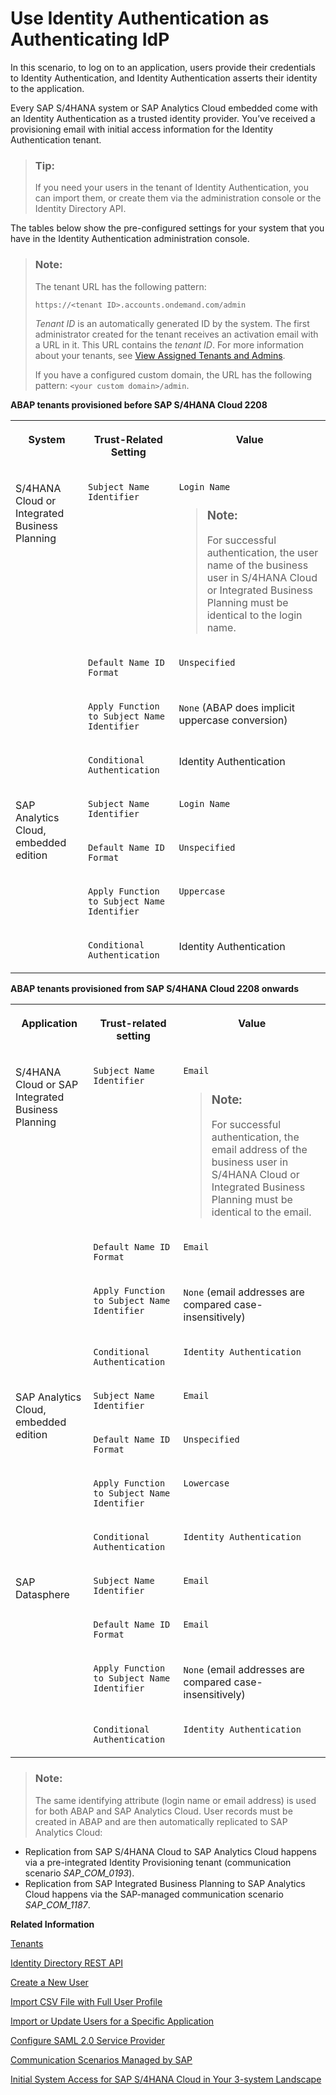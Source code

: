 <!-- loio2ff9a6103408458abdd727e639235cad -->

# Use Identity Authentication as Authenticating IdP

In this scenario, to log on to an application, users provide their credentials to Identity Authentication, and Identity Authentication asserts their identity to the application.

Every SAP S/4HANA system or SAP Analytics Cloud embedded come with an Identity Authentication as a trusted identity provider. You’ve received a provisioning email with initial access information for the Identity Authentication tenant.

> ### Tip:  
> If you need your users in the tenant of Identity Authentication, you can import them, or create them via the administration console or the Identity Directory API.

The tables below show the pre-configured settings for your system that you have in the Identity Authentication administration console.

> ### Note:  
> The tenant URL has the following pattern:
> 
> `https://<tenant ID>.accounts.ondemand.com/admin`
> 
> *Tenant ID* is an automatically generated ID by the system. The first administrator created for the tenant receives an activation email with a URL in it. This URL contains the *tenant ID*. For more information about your tenants, see [View Assigned Tenants and Admins](../view-assigned-tenants-and-admins-f56e6f2.md).
> 
> If you have a configured custom domain, the URL has the following pattern: `<your custom domain>/admin`.

**ABAP tenants provisioned before SAP S/4HANA Cloud 2208**


<table>
<tr>
<th valign="top">

System

</th>
<th valign="top">

Trust-Related Setting

</th>
<th valign="top">

Value

</th>
</tr>
<tr>
<td valign="top" rowspan="4">

S/4HANA Cloud or Integrated Business Planning

</td>
<td valign="top">

`Subject Name Identifier`

</td>
<td valign="top">

`Login Name`

> ### Note:  
> For successful authentication, the user name of the business user in S/4HANA Cloud or Integrated Business Planning must be identical to the login name.



</td>
</tr>
<tr>
<td valign="top">

`Default Name ID Format`

</td>
<td valign="top">

`Unspecified`

</td>
</tr>
<tr>
<td valign="top">

`Apply Function to Subject Name Identifier`

</td>
<td valign="top">

`None` \(ABAP does implicit uppercase conversion\)

</td>
</tr>
<tr>
<td valign="top">

`Conditional Authentication`

</td>
<td valign="top">

Identity Authentication

</td>
</tr>
<tr>
<td valign="top" rowspan="4">

SAP Analytics Cloud, embedded edition

</td>
<td valign="top">

`Subject Name Identifier`

</td>
<td valign="top">

`Login Name`

</td>
</tr>
<tr>
<td valign="top">

`Default Name ID Format`

</td>
<td valign="top">

`Unspecified`

</td>
</tr>
<tr>
<td valign="top">

`Apply Function to Subject Name Identifier`

</td>
<td valign="top">

`Uppercase`

</td>
</tr>
<tr>
<td valign="top">

`Conditional Authentication`

</td>
<td valign="top">

Identity Authentication

</td>
</tr>
</table>

**ABAP tenants provisioned from SAP S/4HANA Cloud 2208 onwards**


<table>
<tr>
<th valign="top">

Application

</th>
<th valign="top">

Trust-related setting

</th>
<th valign="top">

Value

</th>
</tr>
<tr>
<td valign="top" rowspan="4">

S/4HANA Cloud or SAP Integrated Business Planning

</td>
<td valign="top">

`Subject Name Identifier`

</td>
<td valign="top">

`Email`

> ### Note:  
> For successful authentication, the email address of the business user in S/4HANA Cloud or Integrated Business Planning must be identical to the email.



</td>
</tr>
<tr>
<td valign="top">

`Default Name ID Format`

</td>
<td valign="top">

`Email`

</td>
</tr>
<tr>
<td valign="top">

`Apply Function to Subject Name Identifier`

</td>
<td valign="top">

`None` \(email addresses are compared case-insensitively\)

</td>
</tr>
<tr>
<td valign="top">

`Conditional Authentication`

</td>
<td valign="top">

`Identity Authentication`

</td>
</tr>
<tr>
<td valign="top" rowspan="4">

SAP Analytics Cloud, embedded edition

</td>
<td valign="top">

`Subject Name Identifier`

</td>
<td valign="top">

`Email`

</td>
</tr>
<tr>
<td valign="top">

`Default Name ID Format`

</td>
<td valign="top">

`Unspecified`

</td>
</tr>
<tr>
<td valign="top">

`Apply Function to Subject Name Identifier`

</td>
<td valign="top">

`Lowercase`

</td>
</tr>
<tr>
<td valign="top">

`Conditional Authentication`

</td>
<td valign="top">

`Identity Authentication`

</td>
</tr>
<tr>
<td valign="top" rowspan="4">

SAP Datasphere

</td>
<td valign="top">

`Subject Name Identifier`

</td>
<td valign="top">

`Email`

</td>
</tr>
<tr>
<td valign="top">

`Default Name ID Format`

</td>
<td valign="top">

`Email`

</td>
</tr>
<tr>
<td valign="top">

`Apply Function to Subject Name Identifier`

</td>
<td valign="top">

`None` \(email addresses are compared case-insensitively\)

</td>
</tr>
<tr>
<td valign="top">

`Conditional Authentication`

</td>
<td valign="top">

`Identity Authentication`

</td>
</tr>
</table>

> ### Note:  
> The same identifying attribute \(login name or email address\) is used for both ABAP and SAP Analytics Cloud. User records must be created in ABAP and are then automatically replicated to SAP Analytics Cloud:

-   Replication from SAP S/4HANA Cloud to SAP Analytics Cloud happens via a pre-integrated Identity Provisioning tenant \(communication scenario *SAP\_COM\_0193*\).
-   Replication from SAP Integrated Business Planning to SAP Analytics Cloud happens via the SAP-managed communication scenario *SAP\_COM\_1187*.

**Related Information**  


[Tenants](../tenants-93160eb.md "A tenant refers to your (customer-specific) instance of SAP Cloud Identity Services. It's delivered to you as part of a bundle with an SAP cloud solution or as part of a self-service request in SAP BTP cockpit.")

[Identity Directory REST API](https://api.sap.com/api/IdDS_SCIM/resource)

[Create a New User](../Operation-Guide/create-a-new-user-348deef.md "As a tenant administrator, you can create a new user in the administration console for SAP Cloud Identity Services.")

[Import CSV File with Full User Profile](../Operation-Guide/import-csv-file-with-full-user-profile-f54b900.md "As a tenant administrator, you can create new users or update existing ones with all user data, including attributes from a custom schema, via a CSV file upload.")

[Import or Update Users for a Specific Application](../Operation-Guide/import-or-update-users-for-a-specific-application-33838e0.md "As a tenant administrator, you can import new users or update existing ones for a specific application with a CSV file. You can also send activation emails to the users that have not received activation emails for that application so far.")

[Configure SAML 2.0 Service Provider](../Operation-Guide/configure-saml-2-0-service-provider-51f1f75.md "This document is intended to help you configure a SAML 2.0 service provider (SP) in the administration console for SAP Cloud Identity Services.")

[Communication Scenarios Managed by SAP](https://help.sap.com/docs/BTP/65de2977205c403bbc107264b8eccf4b/c15c71affb2243ec9abc071c1a62503c.html)

[Initial System Access for SAP S/4HANA Cloud in Your 3-system Landscape](https://help.sap.com/docs/SAP_S4HANA_CLOUD/b249d650b15e4b3d9fc2077ee921abd0/30415f166409468689b31571989e4b95.html?state=DRAFT&version=2202.500)

